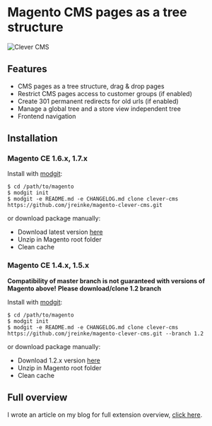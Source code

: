 # Magento CMS pages as a tree structure

![Clever CMS](http://i.imgur.com/3NOIN.jpg)

## Features
* CMS pages as a tree structure, drag & drop pages
* Restrict CMS pages access to customer groups (if enabled)
* Create 301 permanent redirects for old urls (if enabled)
* Manage a global tree and a store view independent tree
* Frontend navigation

## Installation

### Magento CE 1.6.x, 1.7.x

Install with [modgit](https://github.com/jreinke/modgit):

    $ cd /path/to/magento
    $ modgit init
    $ modgit -e README.md -e CHANGELOG.md clone clever-cms https://github.com/jreinke/magento-clever-cms.git

or download package manually:

* Download latest version [here](https://github.com/jreinke/magento-clever-cms/downloads)
* Unzip in Magento root folder
* Clean cache

### Magento CE 1.4.x, 1.5.x

**Compatibility of master branch is not guaranteed with versions of Magento above!**
**Please download/clone 1.2 branch**

Install with [modgit](https://github.com/jreinke/modgit):

    $ cd /path/to/magento
    $ modgit init
    $ modgit -e README.md -e CHANGELOG.md clone clever-cms https://github.com/jreinke/magento-clever-cms.git --branch 1.2

or download package manually:

* Download 1.2.x version [here](https://github.com/jreinke/magento-clever-cms/tags)
* Unzip in Magento root folder
* Clean cache

## Full overview

I wrote an article on my blog for full extension overview, [click here](http://www.johannreinke.com/en/2012/01/10/magento-cms-pages-in-a-tree-structure/).

